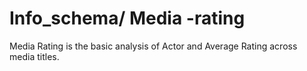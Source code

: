 # Info_schema/ Media -rating

Media Rating is the basic analysis of Actor and Average Rating across media titles.
